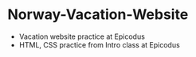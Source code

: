 # Norway-Vacation-Website
* Vacation website practice at Epicodus 
* HTML, CSS practice from Intro class at Epicodus

